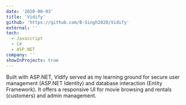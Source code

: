 ```yaml
---
date: '2020-08-03'
title: 'Vidify'
github: 'https://github.com/B-Singh2020/Vidify'
external: ''
tech:
  - Javascript
  - C#
  - ASP.NET
company: ''
showInProjects: true
---
```


Built with ASP.NET, Vidify served as my learning ground for secure user management (ASP.NET Identity) and database interaction (Entity Framework). It offers a responsive UI for movie browsing and rentals (customers) and admin management.

